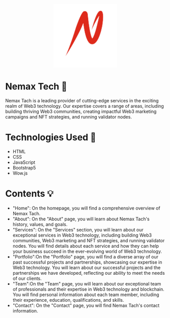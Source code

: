 <p align="center">
  <img width="200" src="./images/logoFooter.png">
</p>

# Nemax Tech 🏢

Nemax Tach is a leading provider of cutting-edge services in the exciting realm of Web3 technology. Our expertise covers a range of areas, including building thriving Web3 communities, creating impactful Web3 marketing campaigns and NFT strategies, and running validator nodes.

# Technologies Used 🚀

<ul>
  <li>HTML</li>
  <li>CSS</li>
  <li>JavaScript</li>
  <li>Bootstrap5</li>
  <li>Wow.js</li>
</ul>


# Contents 💡

<ul>
  <li>"Home": On the homepage, you will find a comprehensive overview of Nemax Tach.</li>

  <li>"About": On the "About" page, you will learn about Nemax Tach's history, values, and goals.</li>

  <li>"Services": On the "Services" section, you will learn about our exceptional services in Web3 technology, including building Web3 communities, Web3 marketing and NFT strategies, and running validator nodes. You will find details about each service and how they can help your business succeed in the ever-evolving world of Web3 technology.</li>

  <li>"Portfolio":On the "Portfolio" page, you will find a diverse array of our past successful projects and partnerships, showcasing our expertise in Web3 technology. You will learn about our successful projects and the partnerships we have developed, reflecting our ability to meet the needs of our clients.</li>

  <li>"Team":On the "Team" page, you will learn about our exceptional team of professionals and their expertise in Web3 technology and blockchain. You will find personal information about each team member, including their experience, education, qualifications, and skills.</li>
  
  <li>"Contact": On the "Contact" page, you will find Nemax Tach's contact information.</li>
</ul>
